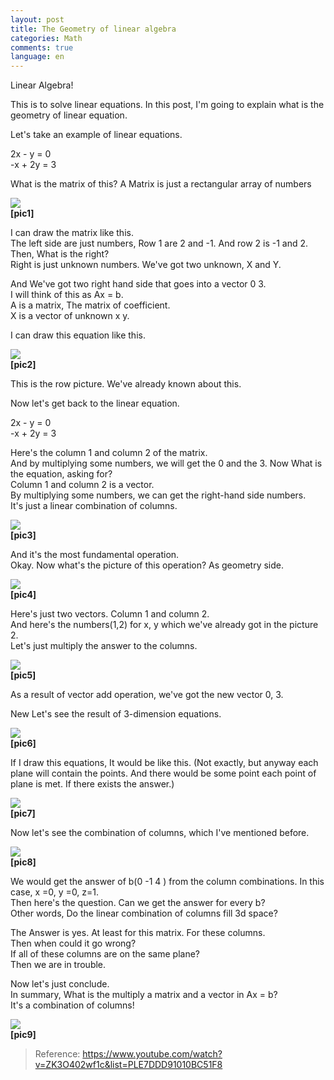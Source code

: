 ```yaml
---
layout: post
title: The Geometry of linear algebra
categories: Math
comments: true
language: en
---
```


Linear Algebra!

This is to solve linear equations.
In this post, I'm going to explain what is the geometry of linear equation.

Let's take an example of linear equations.

2x - y = 0  
-x + 2y = 3

What is the matrix of this?
A Matrix is just a rectangular array of numbers

![](/assets/img/linear0/Lec1_1.jpg)  
**[pic1]**

I can draw the matrix like this.  
The left side are just numbers, Row 1 are 2 and -1. And row 2 is -1 and 2.  
Then, What is the right?  
Right is just unknown numbers. We've got two unknown, X and Y.  

And We've got two right hand side that goes into a vector 0 3.  
I will think of this as Ax = b.  
A is a matrix, The matrix of coefficient.  
X is a vector of unknown x y.  

I can draw this equation like this.

![](/assets/img/linear0/Lec1_2.jpg)  
**[pic2]**

This is the row picture. We've already known about this.

Now let's get back to the linear equation.

2x - y = 0  
-x + 2y = 3

Here's the column 1 and column 2 of the matrix.  
And by multiplying some numbers, we will get the 0 and the 3. Now What is the equation, asking for?  
Column 1 and column 2 is a vector.  
By multiplying some numbers, we can get the right-hand side numbers.  
It's just a linear combination of columns.

![](/assets/img/linear0/Lec1_3.jpg)  
**[pic3]**

And it's the most fundamental operation.  
Okay. Now what's the picture of this operation? As geometry side.


![](/assets/img/linear0/Lec1_pic4.jpg)  
**[pic4]**

Here's just two vectors. Column 1 and column 2.  
And here's the numbers(1,2) for x, y which we've already got in the picture 2.  
Let's just multiply the answer to the columns.


![](/assets/img/linear0/Lec1_pic5.jpg)  
**[pic5]**

As a result of vector add operation, we've got the new vector 0, 3.

New Let's see the result of 3-dimension equations.


![](/assets/img/linear0/Lec1_pic6.jpg)  
**[pic6]**

If I draw this equations, It would be like this. (Not exactly, but anyway each plane will contain the points. And there would be some point each point of plane is met. If there exists the answer.)


![](/assets/img/linear0/Lec1_pic7.jpg)  
**[pic7]**

Now let's see the combination of columns, which I've mentioned before.


![](/assets/img/linear0/Lec1_pic8.jpg)  
**[pic8]**

We would get the answer of b(0 -1 4 ) from the column combinations. In this case, x =0, y =0, z=1.  
Then here's the question. Can we get the answer for every b?  
Other words, Do the linear combination of columns fill 3d space?

The Answer is yes. At least for this matrix. For these columns.  
Then when could it go wrong?  
If all of these columns are on the same plane?  
Then we are in trouble.

Now let's just conclude.  
In summary, What is the multiply a matrix and a vector in Ax = b?  
It's a combination of columns!


![](/assets/img/linear0/Lec1_pic9.jpg)  
**[pic9]**


> Reference: https://www.youtube.com/watch?v=ZK3O402wf1c&list=PLE7DDD91010BC51F8